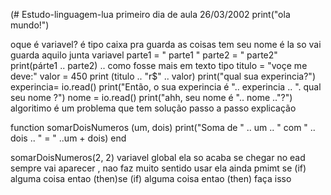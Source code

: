 (# Estudo-linguagem-lua
primeiro dia  de aula  26/03/2002 
print("ola mundo!")

oque é variavel? é tipo caixa pra guarda as coisas tem seu nome é la so vai guarda aquilo 
junta variavel  parte1 = " parte1 "
               parte2 =  " parte2"
print(párte1  .. parte2) .. como fosse mais em texto
tipo 
titulo = "voçe me deve:"
valor = 450
print (titulo .. "r$" .. valor)
print("qual sua experincia?")
 experincia= io.read()
print("Então, o sua experincia é ".. experincia .. ". qual seu nome ?")
nome = io.read()
print("ahh, seu nome é ".. nome .."?")
algoritimo  é  um problema  que tem solução  passo a passo explicação

function somarDoisNumeros (um, dois)
    print("Soma de " .. um .. " com " .. dois .. " = " ..um + dois)
end

somarDoisNumeros(2, 2)
variavel global  ela so acaba se  chegar no ead sempre vai aparecer , nao faz muito sentido usar ela ainda pmimt
se (if) alguma coisa entao (then)se (if) alguma coisa entao (then)  faça isso 
